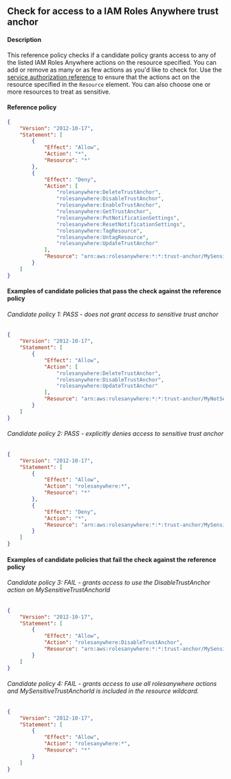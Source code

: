 ## Check for access to a IAM Roles Anywhere trust anchor

#### Description

This reference policy checks if a candidate policy grants access to any of the listed IAM Roles Anywhere actions on the resource specified. You can add or remove as many or as few actions as you'd like to check for. Use the [service authorization reference](https://docs.aws.amazon.com/service-authorization/latest/reference/reference_policies_actions-resources-contextkeys.html) to ensure that the actions act on the resource specified in the ```Resource``` element.  You can also choose one or more resources to treat as sensitive.


#### Reference policy
```json
{
    "Version": "2012-10-17",
    "Statement": [
        {
            "Effect": "Allow",
            "Action": "*",
            "Resource": "*"
        },
        {
            "Effect": "Deny",
            "Action": [
                "rolesanywhere:DeleteTrustAnchor",
                "rolesanywhere:DisableTrustAnchor",
                "rolesanywhere:EnableTrustAnchor",
                "rolesanywhere:GetTrustAnchor",
                "rolesanywhere:PutNotificationSettings",
                "rolesanywhere:ResetNotificationSettings",
                "rolesanywhere:TagResource",
                "rolesanywhere:UntagResource",
                "rolesanywhere:UpdateTrustAnchor"
            ],
            "Resource": "arn:aws:rolesanywhere:*:*:trust-anchor/MySensitiveTrustAnchorId"
        }
    ]
}
```

#### Examples of candidate policies that pass the check against the reference policy

###### Candidate policy 1: PASS - does not grant access to sensitive trust anchor
```json
{
    "Version": "2012-10-17",
    "Statement": [
        {
            "Effect": "Allow",
            "Action": [
                "rolesanywhere:DeleteTrustAnchor",
                "rolesanywhere:DisableTrustAnchor",
                "rolesanywhere:UpdateTrustAnchor"
            ],
            "Resource": "arn:aws:rolesanywhere:*:*:trust-anchor/MyNotSensitiveTrustAnchorId"
        }
    ]
}
```

###### Candidate policy 2: PASS - explicitly denies access to sensitive trust anchor
```json
{
    "Version": "2012-10-17",
    "Statement": [
        {
            "Effect": "Allow",
            "Action": "rolesanywhere:*",
            "Resource": "*"
        }, 
        {
            "Effect": "Deny",
            "Action": "*",
            "Resource": "arn:aws:rolesanywhere:*:*:trust-anchor/MySensitiveTrustAnchorId"
        }
    ]
}
```

#### Examples of candidate policies that fail the check against the reference policy

###### Candidate policy 3: FAIL - grants access to use the DisableTrustAnchor action on MySensitiveTrustAnchorId
```json
{
    "Version": "2012-10-17",
    "Statement": [
        {
            "Effect": "Allow",
            "Action": "rolesanywhere:DisableTrustAnchor",
            "Resource": "arn:aws:rolesanywhere:*:*:trust-anchor/MySensitiveTrustAnchorId"
        }
    ]
}
```

###### Candidate policy 4: FAIL - grants access to use all rolesanywhere actions and MySensitiveTrustAnchorId is included in the resource wildcard.
```json
{
    "Version": "2012-10-17",
    "Statement": [
        {
            "Effect": "Allow",
            "Action": "rolesanywhere:*",
            "Resource": "*"
        }
    ]
}
```

